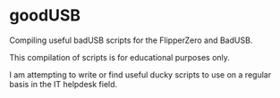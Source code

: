 # goodUSB
Compiling useful badUSB scripts for the FlipperZero and BadUSB.

This compilation of scripts is for educational purposes only. 

I am attempting to write or find useful ducky scripts to use on a regular basis in the IT helpdesk field. 
